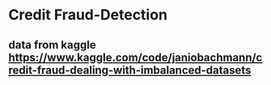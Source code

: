 # Credit Fraud-Detection
## data from kaggle https://www.kaggle.com/code/janiobachmann/credit-fraud-dealing-with-imbalanced-datasets
